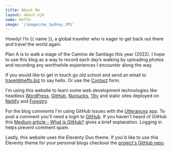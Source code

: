 ```yaml
---
title: About Me
layout: about.njk
name: Heffo
image: '/images/me_Sydney.JPG'
---
```


Howdy! I’m {{ name }}, a global traveller who is eager to get back out there and travel the world again.

Plan A is to walk a stage of the Camino de Santiago this year (2022). I hope to use this blog as a way to record each day’s walking by uploading photos and recording any worthwhile experiences I encounter along the way.

If you would like to get in touch go old school and send an email to [travel@heffo.biz](mailto:travel@heffo.biz) to say hello. Or use the [Contact](/contact) form.

I'm using this website to learn some web development technologies like headless [WordPress](https://wordpress.org/), [GitHub](https://github.com/), [Nunjucks](https://mozilla.github.io/nunjucks/), [11ty](https://www.11ty.dev/) and static sites deployed on [Netlify](https://netlify.com/) and [Forestry](https://forestry.io/).

For the blog comments I'm using GitHub Issues with the [Utterances](https://utteranc.es/) app. To post a comment you'll need a login to [GitHub](https://github.com/). If you haven't heard of GitHub this [Medium article - What is GitHub?](https://medium.com/swlh/what-is-github-423f9049ab2d) gives a brief explanation. Logging in helps prevent comment spam. 

Lastly, this website uses the Eleventy Duo theme. If you'd like to use this Eleventy theme for your personal blogs checkout the <a href="https://github.com/yinkakun/eleventy-duo" target="_blank" rel="noopener noreferrer">project's GitHub repo</a>.